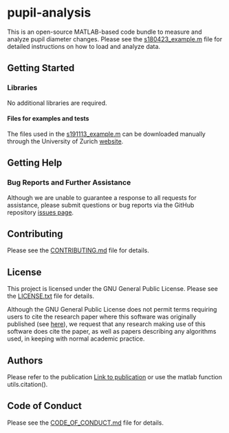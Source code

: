 pupil-analysis
=====

This is an open-source MATLAB-based code bundle to measure and analyze pupil diameter changes. Please see the [s180423_example.m](https://github.com/EIN-lab/pupil-analysis/blob/master/s180423_example.m) file for detailed instructions on how to load and analyze data.

Getting Started
---------------

### Libraries

No additional libraries are required.

#### Files for examples and tests

The files used in the [s191113_example.m](https://github.com/EIN-lab/pupil-analysis/blob/master/s191113_example.m) can be downloaded manually through the University of Zurich [website]().

Getting Help
------------

### Bug Reports and Further Assistance

Although we are unable to guarantee a response to all requests for assistance, please submit questions or bug reports via the GitHub repository [issues page](https://github.com/EIN-lab/pupil-analysis/issues).

Contributing
------------

Please see the [CONTRIBUTING.md](https://github.com/EIN-lab/pupil-analysis/tree/master/CONTRIBUTING.md) file for details.

License
-------

This project is licensed under the GNU General Public License. Please see the [LICENSE.txt](https://github.com/EIN-lab/pupil-analysis/tree/master/LICENSE.txt) file for details.

Although the GNU General Public License does not permit terms requiring users to cite the research paper where this software was originally published (see [here](https://www.gnu.org/licenses/gpl-faq.en.html#RequireCitation)), we request that any research making use of this software does cite the paper, as well as papers describing any algorithms used, in keeping with normal academic practice.

Authors
-------

Please refer to the publication [Link to publication]() or use the matlab function utils.citation().

Code of Conduct
-------

Please see the [CODE_OF_CONDUCT.md](https://github.com/EIN-lab/pupil-analysis/tree/master/CODE_OF_CONDUCT.md) file for details.
